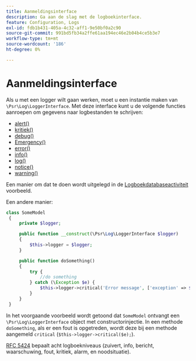 ```yaml
---
title: Aanmeldingsinterface
description: Ga aan de slag met de logboekinterface.
feature: Configuration, Logs
exl-id: fdb1b431-405a-4c32-aff1-9e50bf0a2c90
source-git-commit: 991bd5fb34a2ffe61aa194ec46e2b04b4ce5b3e7
workflow-type: tm+mt
source-wordcount: '186'
ht-degree: 0%

---
```


# Aanmeldingsinterface

Als u met een logger wilt gaan werken, moet u een instantie maken van `\Psr\Log\LoggerInterface`. Met deze interface kunt u de volgende functies aanroepen om gegevens naar logbestanden te schrijven:

- [alert()](https://github.com/php-fig/log/blob/master/src/LoggerInterface.php#L43)
- [kritiek()](https://github.com/php-fig/log/blob/master/src/LoggerInterface.php#L55)
- [debug()](https://github.com/php-fig/log/blob/master/src/LoggerInterface.php#L111)
- [Emergency()](https://github.com/php-fig/log/blob/master/src/LoggerInterface.php#L30)
- [error()](https://github.com/php-fig/log/blob/master/src/LoggerInterface.php#L66)
- [info()](https://github.com/php-fig/log/blob/master/src/LoggerInterface.php#L101)
- [log()](https://github.com/php-fig/log/blob/master/src/LoggerInterface.php#L122)
- [notice()](https://github.com/php-fig/log/blob/master/src/LoggerInterface.php#L89)
- [warning()](https://github.com/php-fig/log/blob/master/src/LoggerInterface.php#L79)

Een manier om dat te doen wordt uitgelegd in de [Logboekdatabaseactiviteit](../logs/database-activity.md) voorbeeld.

Een andere manier:

```php
class SomeModel
 {
     private $logger;

     public function __construct(\Psr\Log\LoggerInterface $logger)
     {
         $this->logger = $logger;
     }

     public function doSomething()
     {
         try {
             //do something
         } catch (\Exception $e) {
             $this->logger->critical('Error message', ['exception' => $e]);
         }
     }
 }
```

In het voorgaande voorbeeld wordt getoond dat `SomeModel` ontvangt een `\Psr\Log\LoggerInterface` object met constructorinjectie. In een methode `doSomething`, als er een fout is opgetreden, wordt deze bij een methode aangemeld `critical` (`$this->logger->critical($e);`).

[RFC 5424](https://datatracker.ietf.org/doc/html/rfc5424) bepaalt acht logboekniveaus (zuivert, info, bericht, waarschuwing, fout, kritiek, alarm, en noodsituatie).
